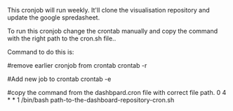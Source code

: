 This cronjob will run weekly. 
It'll clone the visualisation repository and update the google spredasheet.

To run this cronjob change the crontab manually and copy the command with the right path to the cron.sh file..

Command to do this is:

#remove earlier cronjob from crontab
crontab -r

#Add new job to crontab
crontab -e

#copy the command from the dashbpard.cron file with correct file path.
0 4 * * 1 /bin/bash path-to-the-dashboard-repository-cron.sh
